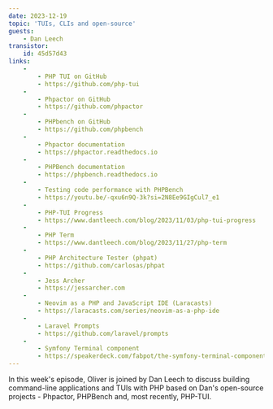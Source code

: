```yaml
---
date: 2023-12-19
topic: 'TUIs, CLIs and open-source'
guests:
    - Dan Leech
transistor:
    id: 45d57d43
links:
    -
        - PHP TUI on GitHub
        - https://github.com/php-tui
    -
        - Phpactor on GitHub
        - https://github.com/phpactor
    -
        - PHPbench on GitHub
        - https://github.com/phpbench
    -
        - Phpactor documentation
        - https://phpactor.readthedocs.io
    -
        - PHPBench documentation
        - https://phpbench.readthedocs.io
    -
        - Testing code performance with PHPBench
        - https://youtu.be/-qxu6n9Q-3k?si=2N8Ee9GIgCul7_e1
    -
        - PHP-TUI Progress
        - https://www.dantleech.com/blog/2023/11/03/php-tui-progress
    -
        - PHP Term
        - https://www.dantleech.com/blog/2023/11/27/php-term
    -
        - PHP Architecture Tester (phpat)
        - https://github.com/carlosas/phpat
    -
        - Jess Archer
        - https://jessarcher.com
    -
        - Neovim as a PHP and JavaScript IDE (Laracasts)
        - https://laracasts.com/series/neovim-as-a-php-ide
    -
        - Laravel Prompts
        - https://github.com/laravel/prompts
    -
        - Symfony Terminal component
        - https://speakerdeck.com/fabpot/the-symfony-terminal-component
---
```


In this week's episode, Oliver is joined by Dan Leech to discuss building command-line applications and TUIs with PHP based on Dan's open-source projects - Phpactor, PHPBench and, most recently, PHP-TUI.
